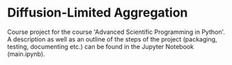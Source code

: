 # Diffusion-Limited Aggregation
Course project for the course 'Advanced Scientific Programming in Python'. A description as well as an outline of the steps of the project (packaging, testing, documenting etc.) can be found in the Jupyter Notebook (main.ipynb).
